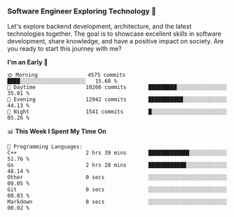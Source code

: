 ### Software Engineer Exploring Technology 🚀 

Let's explore backend development, architecture, and the latest technologies together. The goal is to showcase excellent skills in software development, share knowledge, and have a positive impact on society. Are you ready to start this journey with me?

<!--START_SECTION:waka-->
**I'm an Early 🐤** 

```text
🌞 Morning                4575 commits        ████░░░░░░░░░░░░░░░░░░░░░   15.60 % 
🌆 Daytime                10266 commits       █████████░░░░░░░░░░░░░░░░   35.01 % 
🌃 Evening                12942 commits       ███████████░░░░░░░░░░░░░░   44.13 % 
🌙 Night                  1541 commits        █░░░░░░░░░░░░░░░░░░░░░░░░   05.26 % 
```


📊 **This Week I Spent My Time On** 

```text
💬 Programming Languages: 
C++                      2 hrs 39 mins       █████████████░░░░░░░░░░░░   51.76 % 
Go                       2 hrs 28 mins       ████████████░░░░░░░░░░░░░   48.14 % 
Other                    0 secs              ░░░░░░░░░░░░░░░░░░░░░░░░░   00.05 % 
Git                      0 secs              ░░░░░░░░░░░░░░░░░░░░░░░░░   00.03 % 
Markdown                 0 secs              ░░░░░░░░░░░░░░░░░░░░░░░░░   00.02 % 
```


<!--END_SECTION:waka-->
